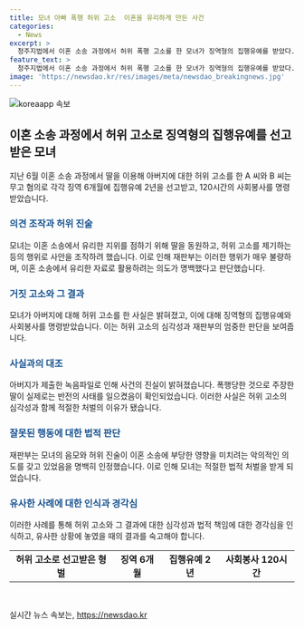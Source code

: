 ```yaml
---
title: 모녀 아빠 폭행 허위 고소  이혼을 유리하게 만든 사건
categories:
  - News
excerpt: >
  청주지법에서 이혼 소송 과정에서 허위 폭행 고소를 한 모녀가 징역형의 집행유예를 받았다. A 씨와 B 씨에게 각각 징역 6개월에 집행유예 2년, 120시간의 사회봉사가 명령됐다. A 씨가 이혼 소송에서 딸을 이용해 허위 고소를 한 것으로 드러나, 사건이 녹음파일로 반전되었다. 재판부는 이를 모함이 매우 불량하다고 판결했다. 이에 대한 자세한 내용은 기사에서 확인 가능하다.
feature_text: >
  청주지법에서 이혼 소송 과정에서 허위 폭행 고소를 한 모녀가 징역형의 집행유예를 받았다. A 씨와 B 씨에게 각각 징역 6개월에 집행유예 2년, 120시간의 사회봉사가 명령됐다. A 씨가 이혼 소송에서 딸을 이용해 허위 고소를 한 것으로 드러나, 사건이 녹음파일로 반전되었다. 재판부는 이를 모함이 매우 불량하다고 판결했다. 이에 대한 자세한 내용은 기사에서 확인 가능하다.
image: 'https://newsdao.kr/res/images/meta/newsdao_breakingnews.jpg'
---
```


<p><img src="https://newsdao.kr/res/images/meta/newsdao_breakingnews.jpg" alt="koreaapp 속보" /></p>

<h2 data-ke-size="size26">이혼 소송 과정에서 허위 고소로 징역형의 집행유예를 선고 받은 모녀</h2>

<p data-ke-size="size16">지난 6월 이혼 소송 과정에서 딸을 이용해 아버지에 대한 허위 고소를 한 A 씨와 B 씨는 무고 혐의로 각각 징역 6개월에 집행유예 2년을 선고받고, 120시간의 사회봉사를 명령받았습니다.</p>

<h3><b><span style="color: #1a5490;">의견 조작과 허위 진술</span></b></h3>

<p data-ke-size="size16">모녀는 이혼 소송에서 유리한 지위를 점하기 위해 딸을 동원하고, 허위 고소를 제기하는 등의 행위로 사안을 조작하려 했습니다. 이로 인해 재판부는 이러한 행위가 매우 불량하며, 이혼 소송에서 유리한 자료로 활용하려는 의도가 명백했다고 판단했습니다.</p>

<h3><b><span style="color: #1a5490;">거짓 고소와 그 결과</span></b></h3>

<p data-ke-size="size16">모녀가 아버지에 대해 허위 고소를 한 사실은 밝혀졌고, 이에 대해 징역형의 집행유예와 사회봉사를 명령받았습니다. 이는 허위 고소의 심각성과 재판부의 엄중한 판단을 보여줍니다.</p>

<h3><b><span style="color: #1a5490;">사실과의 대조</span></b></h3>

<p data-ke-size="size16">아버지가 제출한 녹음파일로 인해 사건의 진실이 밝혀졌습니다. 폭행당한 것으로 주장한 딸이 실제로는 반전의 사태를 일으켰음이 확인되었습니다. 이러한 사실은 허위 고소의 심각성과 함께 적절한 처벌의 이유가 됐습니다.</p>

<h3><b><span style="color: #1a5490;">잘못된 행동에 대한 법적 판단</span></b></h3>

<p data-ke-size="size16">재판부는 모녀의 음모와 허위 진술이 이혼 소송에 부당한 영향을 미치려는 악의적인 의도를 갖고 있었음을 명백히 인정했습니다. 이로 인해 모녀는 적절한 법적 처벌을 받게 되었습니다.</p>

<h3><b><span style="color: #1a5490;">유사한 사례에 대한 인식과 경각심</span></b></h3>

<p data-ke-size="size16">이러한 사례를 통해 허위 고소와 그 결과에 대한 심각성과 법적 책임에 대한 경각심을 인식하고, 유사한 상황에 놓였을 때의 결과를 숙고해야 합니다.</p>

<table>
   <tbody>
      <tr>
         <td style="text-align: center; height: 17px;"><b>허위 고소로 선고받은 형벌</b></td>
         <td style="text-align: center; height: 17px;"><b>징역 6개월</b></td>
         <td style="text-align: center; height: 17px;"><b>집행유예 2년</b></td>
         <td style="text-align: center; height: 17px;"><b>사회봉사 120시간</b></td>
      </tr>
   </tbody>
</table>

<p data-ke-size="size16">&nbsp;</p>
실시간 뉴스 속보는, <a href="https://newsdao.kr" rel="dofollow">https://newsdao.kr</a>


